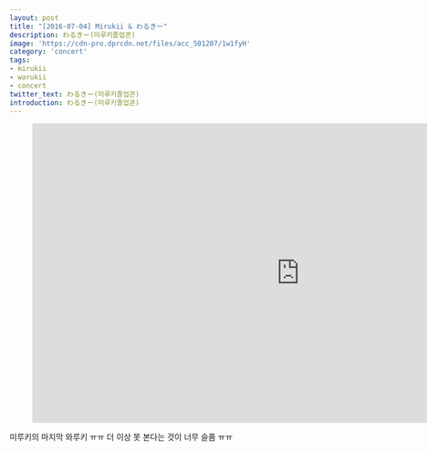 ```yaml
---
layout: post
title: "[2016-07-04] Mirukii & わるきー"
description: わるきー(미루키졸업콘)
image: 'https://cdn-pro.dprcdn.net/files/acc_501207/1w1fyH'
category: 'concert'
tags:
- mirukii
- warukii
- concert
twitter_text: わるきー(미루키졸업콘)
introduction: わるきー(미루키졸업콘)
---
```

<figure class="video_container">
<iframe width="936" height="526" src="https://serviceapi.nmv.naver.com/flash/convertIframeTag.nhn?vid=39226449545ED3EBF39177C6366D17DE7A52&outKey=V128056e6cc0afdd6e0c0e781484c32e1e8f6c114f1b9b7449f91e781484c32e1e8f6" frameborder="no" scrolling="no"></iframe>
</figure>

미루키의 마지막 와루키 ㅠㅠ
더 이상 못 본다는 것이 너무 슬픔 ㅠㅠ
